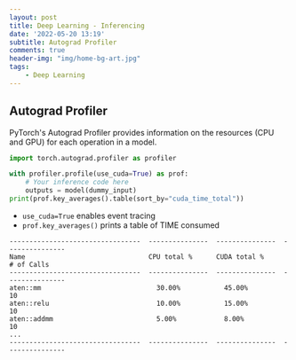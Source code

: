 ```yaml
---
layout: post
title: Deep Learning - Inferencing
date: '2022-05-20 13:19'
subtitle: Autograd Profiler
comments: true
header-img: "img/home-bg-art.jpg"
tags:
    - Deep Learning
---
```


## Autograd Profiler

PyTorch's Autograd Profiler provides information on the resources (CPU and GPU) for each operation in a model.

```python
import torch.autograd.profiler as profiler

with profiler.profile(use_cuda=True) as prof:
    # Your inference code here
    outputs = model(dummy_input)
print(prof.key_averages().table(sort_by="cuda_time_total"))
```

- `use_cuda=True` enables event tracing
- `prof.key_averages()` prints a table of TIME consumed

```
---------------------------------  ---------------  ---------------  ---------------
Name                               CPU total %      CUDA total %      # of Calls
---------------------------------  ---------------  ---------------  ---------------
aten::mm                             30.00%           45.00%              10
aten::relu                           10.00%           15.00%              10
aten::addmm                          5.00%            8.00%              10
...
---------------------------------  ---------------  ---------------  ---------------
```

